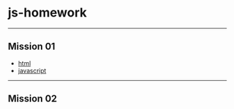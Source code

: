 # js-homework

---

## Mission 01

- [html](./mission01/mission01.html)
- [javascript](./mission01/mission01.js)

---

## Mission 02
